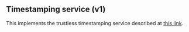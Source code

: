 ## Timestamping service (v1)

This implements the trustless timestamping service described at [this link](https://www.ergoforum.org/t/a-trustless-timestamping-service-for-boxes/432). 